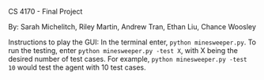 CS 4170 - Final Project

By: Sarah Michelitch, Riley Martin, Andrew Tran, Ethan Liu, Chance Woosley

Instructions to play the GUI: In the terminal enter, `python minesweeper.py`. To run the testing, enter `python minesweeper.py -test X`, with X being the desired number of test cases. For example, `python minesweeper.py -test 10` would test the agent with 10 test cases.
